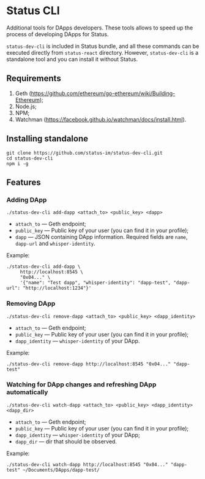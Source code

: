 # Status CLI

Additional tools for DApps developers. These tools allows to speed up the process of developing DApps for Status.

`status-dev-cli` is included in Status bundle, and all these commands can be executed directly from `status-react` directory. However, `status-dev-cli` is a standalone tool and you can install it without Status.

## Requirements

1. Geth (https://github.com/ethereum/go-ethereum/wiki/Building-Ethereum);
2. Node.js;
3. NPM;
4. Watchman (https://facebook.github.io/watchman/docs/install.html).

## Installing standalone

```
git clone https://github.com/status-im/status-dev-cli.git
cd status-dev-cli
npm i -g
```

## Features

### Adding DApp

`./status-dev-cli add-dapp <attach_to> <public_key> <dapp>`

* `attach_to` — Geth endpoint;
* `public_key` — Public key of your user (you can find it in your profile);
* `dapp` — JSON containing DApp information. Required fields are `name`, `dapp-url` and `whisper-identity`. 

Example:

```
./status-dev-cli add-dapp \
     http://localhost:8545 \
     "0x04..." \
     '{"name": "Test dapp", "whisper-identity": "dapp-test", "dapp-url": "http://localhost:1234"}'
```

### Removing DApp

`./status-dev-cli remove-dapp <attach_to> <public_key> <dapp_identity>`

* `attach_to` — Geth endpoint;
* `public_key` — Public key of your user (you can find it in your profile);
* `dapp_identity` — `whisper-identity` of your DApp. 

Example:

```
./status-dev-cli remove-dapp http://localhost:8545 "0x04..." "dapp-test"
```

### Watching for DApp changes and refreshing DApp automatically

`./status-dev-cli watch-dapp <attach_to> <public_key> <dapp_identity> <dapp_dir>`

* `attach_to` — Geth endpoint;
* `public_key` — Public key of your user (you can find it in your profile);
* `dapp_identity` — `whisper-identity` of your DApp;
* `dapp_dir` — dir that should be observed.

Example:

```
./status-dev-cli watch-dapp http://localhost:8545 "0x04..." "dapp-test" ~/Documents/DApps/dapp-test/
```
